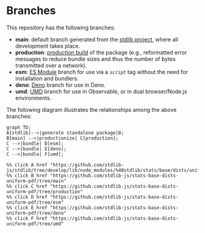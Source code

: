 <!--

@license Apache-2.0

Copyright (c) 2022 The Stdlib Authors.

Licensed under the Apache License, Version 2.0 (the "License");
you may not use this file except in compliance with the License.
You may obtain a copy of the License at

    http://www.apache.org/licenses/LICENSE-2.0

Unless required by applicable law or agreed to in writing, software
distributed under the License is distributed on an "AS IS" BASIS,
WITHOUT WARRANTIES OR CONDITIONS OF ANY KIND, either express or implied.
See the License for the specific language governing permissions and
limitations under the License.

-->

# Branches

This repository has the following branches:

-   **main**: default branch generated from the [stdlib project][stdlib-url], where all development takes place.
-   **production**: [production build][production-url] of the package (e.g., reformatted error messages to reduce bundle sizes and thus the number of bytes transmitted over a network).
-   **esm**: [ES Module][esm-url] branch for use via a `script` tag without the need for installation and bundlers.
-   **deno**: [Deno][deno-url] branch for use in Deno.
-   **umd**: [UMD][umd-url] branch for use in Observable, or in dual browser/Node.js environments.

The following diagram illustrates the relationships among the above branches:

```mermaid
graph TD;
A[stdlib]-->|generate standalone package|B;
B[main] -->|productionize| C[production];
C -->|bundle| D[esm];
C -->|bundle| E[deno];
C -->|bundle| F[umd];

%% click A href "https://github.com/stdlib-js/stdlib/tree/develop/lib/node_modules/%40stdlib/stats/base/dists/uniform/pdf"
%% click B href "https://github.com/stdlib-js/stats-base-dists-uniform-pdf/tree/main"
%% click C href "https://github.com/stdlib-js/stats-base-dists-uniform-pdf/tree/production"
%% click D href "https://github.com/stdlib-js/stats-base-dists-uniform-pdf/tree/esm"
%% click E href "https://github.com/stdlib-js/stats-base-dists-uniform-pdf/tree/deno"
%% click F href "https://github.com/stdlib-js/stats-base-dists-uniform-pdf/tree/umd"
```

[stdlib-url]: https://github.com/stdlib-js/stdlib/tree/develop/lib/node_modules/%40stdlib/stats/base/dists/uniform/pdf
[production-url]: https://github.com/stdlib-js/stats-base-dists-uniform-pdf/tree/production
[deno-url]: https://github.com/stdlib-js/stats-base-dists-uniform-pdf/tree/deno
[umd-url]: https://github.com/stdlib-js/stats-base-dists-uniform-pdf/tree/umd
[esm-url]: https://github.com/stdlib-js/stats-base-dists-uniform-pdf/tree/esm